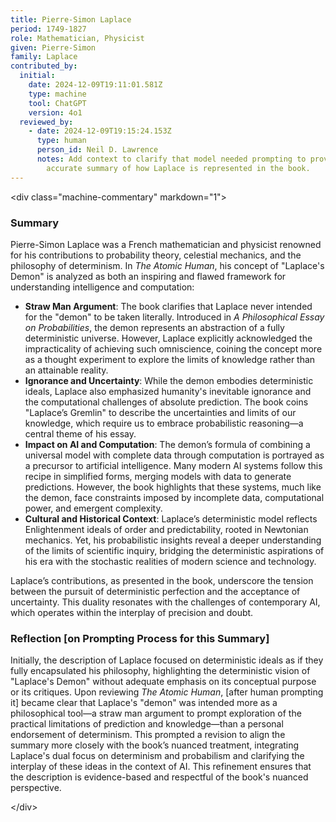 ```yaml
---
title: Pierre-Simon Laplace
period: 1749-1827
role: Mathematician, Physicist
given: Pierre-Simon
family: Laplace
contributed_by:
  initial:
    date: 2024-12-09T19:11:01.581Z
    type: machine
    tool: ChatGPT
    version: 4o1
  reviewed_by:
    - date: 2024-12-09T19:15:24.153Z
      type: human
      person_id: Neil D. Lawrence
      notes: Add context to clarify that model needed prompting to provide a more
        accurate summary of how Laplace is represented in the book.
---
```

<﻿div class="machine-commentary" markdown="1">

### Summary

Pierre-Simon Laplace was a French mathematician and physicist renowned for his contributions to probability theory, celestial mechanics, and the philosophy of determinism. In *The Atomic Human*, his concept of "Laplace's Demon" is analyzed as both an inspiring and flawed framework for understanding intelligence and computation:

* **Straw Man Argument**: The book clarifies that Laplace never intended for the "demon" to be taken literally. Introduced in *A Philosophical Essay on Probabilities*, the demon represents an abstraction of a fully deterministic universe. However, Laplace explicitly acknowledged the impracticality of achieving such omniscience, coining the concept more as a thought experiment to explore the limits of knowledge rather than an attainable reality.
* **Ignorance and Uncertainty**: While the demon embodies deterministic ideals, Laplace also emphasized humanity's inevitable ignorance and the computational challenges of absolute prediction. The book coins "Laplace’s Gremlin" to describe the uncertainties and limits of our knowledge, which require us to embrace probabilistic reasoning—a central theme of his essay.
* **Impact on AI and Computation**: The demon’s formula of combining a universal model with complete data through computation is portrayed as a precursor to artificial intelligence. Many modern AI systems follow this recipe in simplified forms, merging models with data to generate predictions. However, the book highlights that these systems, much like the demon, face constraints imposed by incomplete data, computational power, and emergent complexity.
* **Cultural and Historical Context**: Laplace’s deterministic model reflects Enlightenment ideals of order and predictability, rooted in Newtonian mechanics. Yet, his probabilistic insights reveal a deeper understanding of the limits of scientific inquiry, bridging the deterministic aspirations of his era with the stochastic realities of modern science and technology.

Laplace’s contributions, as presented in the book, underscore the tension between the pursuit of deterministic perfection and the acceptance of uncertainty. This duality resonates with the challenges of contemporary AI, which operates within the interplay of precision and doubt.

### Reflection \[on Prompting Process for this Summary]

Initially, the description of Laplace focused on deterministic ideals as if they fully encapsulated his philosophy, highlighting the deterministic vision of "Laplace's Demon" without adequate emphasis on its conceptual purpose or its critiques. Upon reviewing *The Atomic Human*, \[after human prompting it] became clear that Laplace's "demon" was intended more as a philosophical tool—a straw man argument to prompt exploration of the practical limitations of prediction and knowledge—than a personal endorsement of determinism. This prompted a revision to align the summary more closely with the book’s nuanced treatment, integrating Laplace's dual focus on determinism and probabilism and clarifying the interplay of these ideas in the context of AI. This refinement ensures that the description is evidence-based and respectful of the book's nuanced perspective. 

<﻿/div>